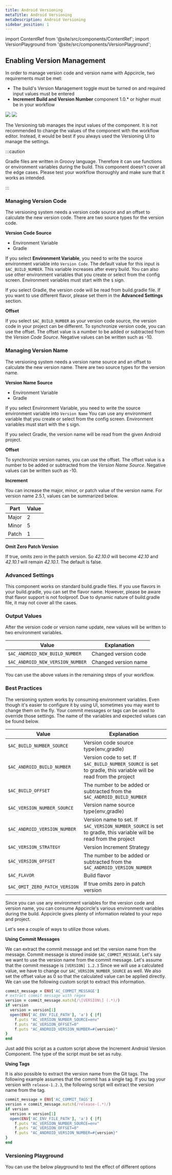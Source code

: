 ```yaml
---
title: Android Versioning
metaTitle: Android Versioning
metaDescription: Android Versioning
sidebar_position: 1
---
```


import ContentRef from '@site/src/components/ContentRef';
import VersionPlayground from '@site/src/components/VersionPlayground';

## Enabling Version Management

In order to manage version code and version name with Appcircle, two requirements must be met:

- The build's Version Management toggle must be turned on and required input values must be entered
- **Increment Build and Version Number** component 1.0.* or higher must be in your workflow

![](<https://cdn.appcircle.io/docs/assets/android-versioning1.png>)
![](<https://cdn.appcircle.io/docs/assets/android-versioning2.png>)

The Versioning tab manages the input values of the component. It is not recommended to change the values of the component with the workflow editor. Instead, it would be best if you always used the Versioning UI to manage the settings.

:::caution

Gradle files are written in Groovy language. Therefore it can use functions or environment variables during the build. This component doesn't cover all the edge cases. Please test your workflow thoroughly and make sure that it works as intended. 

:::



### Managing Version Code
The versioning system needs a version code source and an offset to calculate the new version code. There are two source types for the version code. 


**Version Code Source**

- Environment Variable
- Gradle

If you select **Environment Variable**, you need to write the source environment variable into `Version Code`. The default value for this input is `$AC_BUILD_NUMBER`. This variable increases after every build. You can also use other environment variables that you create or select from the config screen. Environment variables must start with the `$` sign.

If you select Gradle, the version code will be read from build.gradle file. If you want to use different flavor, please set them in the **Advanced Settings** section.

**Offset**

If you select `$AC_BUILD_NUMBER` as your version code source, the version code in your project can be different. To synchronize version code, you can use the offset. The offset value is a number to be added or subtracted from the *Version Code Source*. Negative values can be written such as -10.

### Managing Version Name
The versioning system needs a version name source and an offset to calculate the new version name. There are two source types for the version name. 

**Version Name Source**

- Environment Variable
- Gradle

If you select Environment Variable, you need to write the source environment variable into `Version Name` You can use any environment variable that you create or select from the config screen. Environment variables must start with the `$` sign.

If you select Gradle, the version name will be read from the given Android project. 

**Offset**

To synchronize version names, you can use the offset. The offset value is a number to be added or subtracted from the *Version Name Source*. Negative values can be written such as -10.

**Increment**

You can increase the major, minor, or patch value of the version name. For version name 2.5.1, values can be summarized below.

|Part |Value|
|-----|-----|
|Major|  2  |
|Minor|  5  |
|Patch|  1  |

**Omit Zero Patch Version**

If true, omits zero in the patch version. So *42.10.0* will become *42.10* and *42.10.1* will remain *42.10.1*. The default is false.

### Advanced Settings

This component works on standard build.gradle files. If you use flavors in your build.gradle, you can set the flavor name. However, please be aware that flavor support is not foolproof. Due to dynamic nature of build.gradle file, it may not cover all the cases. 

### Output Values
After the version code or version name update, new values will be written to two environment variables. 

|Value |Explanation|
|-----|-----|
|`$AC_ANDROID_NEW_BUILD_NUMBER`| Changed version code|
|`$AC_ANDROID_NEW_VERSION_NUMBER`| Changed version name|

You can use the above values in the remaining steps of your workflow. 

### Best Practices

The versioning system works by consuming environment variables. Even though it's easier to configure it by using UI, sometimes you may want to change them on the fly. Your commit messages or tags can be used to override those settings. The name of the variables and expected values can be found below.

|Value |Explanation|
|-----|-----|
|`$AC_BUILD_NUMBER_SOURCE`| Version code source type(env,gradle)|
|`$AC_ANDROID_BUILD_NUMBER`| Version code to set. If `$AC_BUILD_NUMBER_SOURCE` is set to gradle, this variable will be read from the project|
|`$AC_BUILD_OFFSET` | The number to be added or subtracted from the `$AC_ANDROID_BUILD_NUMBER`|
|`$AC_VERSION_NUMBER_SOURCE` | Version name source type(env,gradle)|
|`$AC_ANDROID_VERSION_NUMBER` | Version name to set. If `$AC_VERSION_NUMBER_SOURCE` is set to gradle, this variable will be read from the project|
|`$AC_VERSION_STRATEGY` | Version Increment Strategy|
|`$AC_VERSION_OFFSET` | The number to be added or subtracted from the `$AC_ANDROID_VERSION_NUMBER`|
|`$AC_FLAVOR` | Build flavor|
|`$AC_OMIT_ZERO_PATCH_VERSION` | If true omits zero in patch version|


Since you can use any environment variables for the version code and version name, you can consume Appcircle's various environment variables during the build. Appcircle gives plenty of information related to your repo and project. 

Let's see a couple of ways to utilize those values.

**Using Commit Messages**

We can extract the commit message and set the version name from the message. Commit message is stored inside `$AC_COMMIT_MESSAGE`. Let's say we want to use the version name from the commit message. Let's assume that the commit message is `[VERSION] 1.2.3` Since we will use a calculated value, we have to change our `$AC_VERSION_NUMBER_SOURCE` as well. We also set the offset value as 0 so that the calculated value can be applied directly. We can use the following custom script to extract this information.

```ruby
commit_message = ENV['AC_COMMIT_MESSAGE']
# extract commit message with regex
version = commit_message.match(/\[VERSION\] (.*)/)
if version
  version = version[1]
  open(ENV['AC_ENV_FILE_PATH'], 'a') { |f|
    f.puts "AC_VERSION_NUMBER_SOURCE=env"
    f.puts "AC_VERSION_OFFSET=0"
    f.puts "AC_ANDROID_VERSION_NUMBER=#{version}"
}
end
```

Just add this script as a custom script above the Increment Android Version Component. The type of the script must be set as ruby.

**Using Tags**

It is also possible to extract the version name from the Git tags. The following example assumes that the commit has a single tag. If you tag your version with `release-1.2.3`, the following script will extract the version name from the tag. 

```ruby
commit_message = ENV['AC_COMMIT_TAGS']
version = commit_message.match(/release-(.*)/)
if version
  version = version[1]
  open(ENV['AC_ENV_FILE_PATH'], 'a') { |f|
    f.puts "AC_VERSION_NUMBER_SOURCE=env"
    f.puts "AC_VERSION_OFFSET=0"
    f.puts "AC_ANDROID_VERSION_NUMBER=#{version}"
}
end
```

### Versioning Playground

You can use the below playground to test the effect of different options

<VersionPlayground title="Version Code" subtitle="Version Name"/>